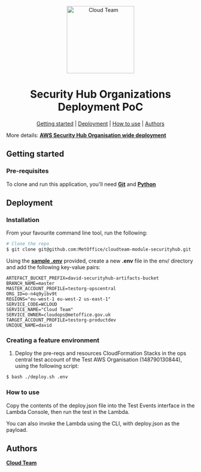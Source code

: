 <p align="center">
	<img alt="Cloud Team" title="Cloud Team" src=".assets/logo.png" width="180">
</p>

<h1 align="center">Security Hub Organizations Deployment PoC</h1>

<p align="center">
  	<a href="#getting-started">Getting started</a> |
  	<a href="#deployment">Deployment</a> |
  	<a href="#how-to-use">How to use</a> |
  	<a href="#authors">Authors</a> 
</p>

More details: **[AWS Security Hub Organisation wide deployment]("https://metoffice.atlassian.net/wiki/spaces/CT/pages/2032632293/AWS+Security+Hub+Organization-wide+Deployment")**

## Getting started
### Pre-requisites
To clone and run this application, you'll need **[Git](https://git-scm.com)** and **[Python](https://www.python.org/)**

## Deployment 
### Installation
From your favourite command line tool, run the following:
```bash
# Clone the repo
$ git clone git@github.com:MetOffice/cloudteam-module-securityhub.git
```

Using the **[sample .env](env/.env.sample)** provided, create a new **.env** file in the env/ directory and add the following key-value
 pairs:
```.env
ARTEFACT_BUCKET_PREFIX=david-securityhub-artifacts-bucket
BRANCH_NAME=master
MASTER_ACCOUNT_PROFILE=testorg-opscentral
ORG_ID=o-n4q9yibv9t
REGIONS="eu-west-1 eu-west-2 us-east-1"
SERVICE_CODE=WCLOUD
SERVICE_NAME="Cloud Team"
SERVICE_OWNER=cloudops@metoffice.gov.uk
TARGET_ACCOUNT_PROFILE=testorg-productdev
UNIQUE_NAME=david
```

### Creating a feature environment
1. Deploy the pre-reqs and resources CloudFormation Stacks in the ops central test account of the
 Test AWS Organisation (148790130844), using the following script:
```bash
$ bash ./deploy.sh .env
```

### How to use
Copy the contents of the deploy.json file into the Test Events interface in the Lambda Console, then run the test in the Lambda.

You can also invoke the Lambda using the CLI, with deploy.json as the payload.


## Authors
**[Cloud Team](https://metoffice.sharepoint.com/sites/CloudTeamCommsSite)**
